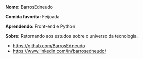 **Nome:** BarrosEdneudo

**Comida favorita:** Feijoada

**Aprendendo:** Front-end e Python

**Sobre:** Retornando aos estudos sobre o universo da tecnologia.

- https://github.com/BarrosEdneudo
- https://www.linkedin.com/in/barrosedneudo/